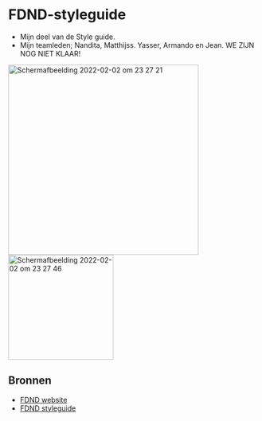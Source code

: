 # FDND-styleguide
* Mijn deel van de Style guide. 
* Mijn teamleden; Nandita, Matthijss. Yasser, Armando en Jean. WE ZIJN NOG NIET KLAAR!


<img width="382" alt="Schermafbeelding 2022-02-02 om 23 27 21" src="https://user-images.githubusercontent.com/90447045/152248435-be51e312-7a65-49dd-825c-2c1281b4eb72.png">


<img width="211" alt="Schermafbeelding 2022-02-02 om 23 27 46" src="https://user-images.githubusercontent.com/90447045/152248403-ed33b8d5-1697-4f32-b45e-d3e2a9f36a69.png">



## Bronnen
* [FDND website](https://fdnd.nl/)
* [FDND styleguide](https://styleguide.fdnd.nl/)
